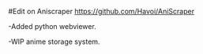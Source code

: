 #Edit on Aniscraper
https://github.com/Havoi/AniScraper

-Added python webviewer.

-WIP anime storage system.
